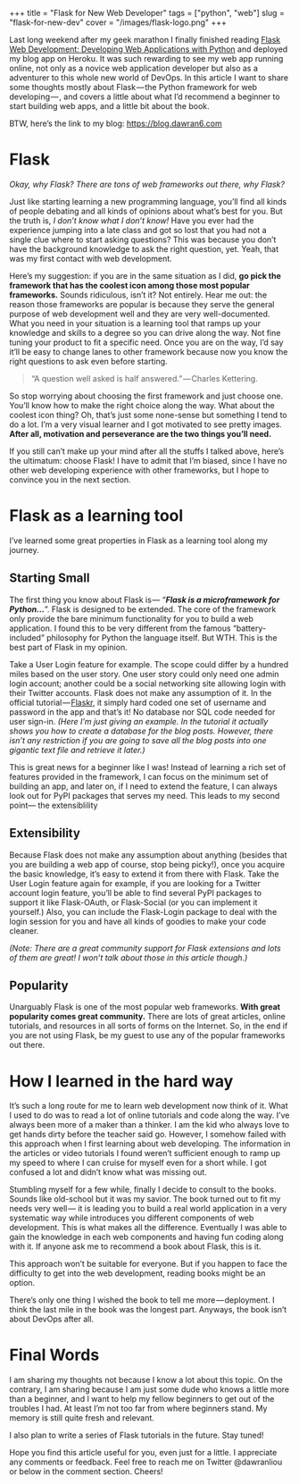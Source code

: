 +++
title = "Flask for New Web Developer"
tags = ["python", "web"]
slug = "flask-for-new-dev"
cover = "/images/flask-logo.png"
+++

Last long weekend after my geek marathon I finally
finished reading [Flask Web Development: Developing Web Applications with Python](http://www.amazon.com/Flask-Web-Development-Developing-Applications/dp/1449372627)
and deployed my blog app on Heroku.
It was such rewarding to see my web app running online,
not only as a novice web application developer but also
as a adventurer to this whole new world of DevOps.
In this article I want to share some thoughts mostly about
Flask — the Python framework for web developing — ,
and covers a little about what I’d recommend a beginner to
start building web apps, and a little bit about the book.

<!-- more -->

BTW, here’s the link to my blog: https://blog.dawran6.com

# Flask

_Okay, why Flask? There are tons of web frameworks out there, why Flask?_

Just like starting learning a new programming language,
you’ll find all kinds of people debating and all kinds of
opinions about what’s best for you.
But the truth is, _I don’t know what I don’t know!_
Have you ever had the experience jumping into a late class and
got so lost that you had not a single clue where to start asking questions?
This was because you don’t have the background knowledge to ask the right question, yet.
Yeah, that was my first contact with web development.

Here’s my suggestion: if you are in the same situation as I did,
__go pick the framework that has the coolest icon among those most popular frameworks.__
Sounds ridiculous, isn’t it? Not entirely. Hear me out:
the reason those frameworks are popular is because
they serve the general purpose of web development well and
they are very well-documented.
What you need in your situation is a learning tool that
ramps up your knowledge and skills to a degree so you can drive along the way.
Not fine tuning your product to fit a specific need.
Once you are on the way, I’d say it’ll be easy to change lanes to
other framework because now you know the right questions to ask even before starting.

> “A question well asked is half answered.” — Charles Kettering.

So stop worrying about choosing the first framework and just choose one.
You’ll know how to make the right choice along the way.
What about the coolest icon thing?
Oh, that’s just some none-sense but something I tend to do a lot.
I’m a very visual learner and I got motivated to see pretty images.
__After all, motivation and perseverance are the two things you’ll need.__

If you still can’t make up your mind after all the stuffs I talked above,
here’s the ultimatum: choose Flask!
I have to admit that I’m biased,
since I have no other web developing experience with other frameworks,
but I hope to convince you in the next section.

# Flask as a learning tool

I’ve learned some great properties in Flask as a learning tool along my journey.

## Starting Small
The first thing you know about Flask is —
“___Flask is a microframework for Python…___”.
Flask is designed to be extended.
The core of the framework only provide the bare minimum functionality for
you to build a web application.
I found this to be very different from the famous “battery-included”
philosophy for Python the language itself.
But WTH. This is the best part of Flask in my opinion.

Take a User Login feature for example.
The scope could differ by a hundred miles based on the user story.
One user story could only need one admin login account;
another could be a social networking site allowing login with their Twitter accounts.
Flask does not make any assumption of it.
In the official tutorial — [Flaskr](http://flask.pocoo.org/docs/0.10/tutorial/introduction/),
it simply hard coded one set of username and password in the app and that’s it!
No database nor SQL code needed for user sign-in.
_(Here I’m just giving an example.
In the tutorial it actually shows you how to create a database for the blog posts.
However, there isn’t any restriction if you are going to
save all the blog posts into one gigantic text file and retrieve it later.)_

This is great news for a beginner like I was!
Instead of learning a rich set of features provided in the framework,
I can focus on the minimum set of building an app,
and later on, if I need to extend the feature,
I can always look out for PyPI packages that serves my need.
This leads to my second point— the extensiblility

## Extensibility

Because Flask does not make any assumption about anything
(besides that you are building a web app of course, stop being picky!),
once you acquire the basic knowledge,
it’s easy to extend it from there with Flask.
Take the User Login feature again for example,
if you are looking for a Twitter account login feature,
you’ll be able to find several PyPI packages to support it like Flask-OAuth,
or Flask-Social (or you can implement it yourself.)
Also, you can include the Flask-Login package to
deal with the login session for you and have all kinds of goodies to make your code cleaner.

_(Note: There are a great community support for
Flask extensions and lots of them are great! I won’t talk about those in this article though.)_

## Popularity

Unarguably Flask is one of the most popular web frameworks.
__With great popularity comes great community.__
There are lots of great articles, online tutorials,
and resources in all sorts of forms on the Internet.
So, in the end if you are not using Flask,
be my guest to use any of the popular frameworks out there.

# How I learned in the hard way

It’s such a long route for me to learn web development now think of it.
What I used to do was to read a lot of online tutorials and code along the way.
I’ve always been more of a maker than a thinker.
I am the kid who always love to get hands dirty before the teacher said go.
However, I somehow failed with this approach when
I first learning about web developing.
The information in the articles or video tutorials I found
weren’t sufficient enough to ramp up my speed to
where I can cruise for myself even for a short while.
I got confused a lot and didn’t know what was missing out.

Stumbling myself for a few while, finally I decide to consult to the books.
Sounds like old-school but it was my savior.
The book turned out to fit my needs very well —
it is leading you to build a real world application
in a very systematic way while introduces you different components of web development.
This is what makes all the difference.
Eventually I was able to gain the knowledge in each web components and
having fun coding along with it. If anyone ask me to recommend a book about Flask, this is it.

This approach won’t be suitable for everyone.
But if you happen to face the difficulty to get into the web development,
reading books might be an option.

There’s only one thing I wished the book to tell me more — deployment.
I think the last mile in the book was the longest part.
Anyways, the book isn’t about DevOps after all.

# Final Words

I am sharing my thoughts not because I know a lot about this topic.
On the contrary, I am sharing because I am just some dude who
knows a little more than a beginner,
and I want to help my fellow beginners to get out of the troubles I had.
At least I’m not too far from where beginners stand.
My memory is still quite fresh and relevant.

I also plan to write a series of Flask tutorials in the future. Stay tuned!

Hope you find this article useful for you, even just for a little.
I appreciate any comments or feedback.
Feel free to reach me on Twitter @dawranliou or below in the comment section. Cheers!
